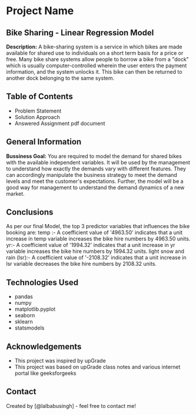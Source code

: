 # Project Name
## Bike Sharing - Linear Regression Model

**Description:**
A bike-sharing system is a service in which bikes are made available for shared use to individuals on a short term basis for a price or free. Many bike share systems allow people to borrow a bike from a "dock" which is usually computer-controlled wherein the user enters the payment information, and the system unlocks it. This bike can then be returned to another dock belonging to the same system.

## Table of Contents
- Problem Statement
- Solution Approach
- Answered Assignment pdf document

## General Information
**Bussiness Goal:**
You are required to model the demand for shared bikes with the available independent variables. It will be used by the management to understand how exactly the demands vary with different features. They can accordingly manipulate the business strategy to meet the demand levels and meet the customer's expectations. Further, the model will be a good way for management to understand the demand dynamics of a new market. 

## Conclusions
As per our final Model, the top 3 predictor variables that influences the bike booking are:
temp :- A coefficient value of '4963.50' indicates that a unit increase in temp variable increases the bike hire numbers by 4963.50 units.
yr:- A coefficient value of '1994.32' indicates that a unit increase in yr variable increases the bike hire numbers by 1994.32 units.
light snow and rain (lsr):- A coefficient value of '-2108.32' indicates that a unit increase in lsr variable decreases the bike hire numbers by 2108.32 units.

## Technologies Used
- pandas
- numpy
- matplotlib.pyplot
- seaborn
- sklearn
- statsmodels

## Acknowledgements
- This project was inspired by upGrade
- This project was based on upGrade class notes and various internet portal like geeksforgeeks
  
## Contact
Created by [@lalbabusingh] - feel free to contact me!
